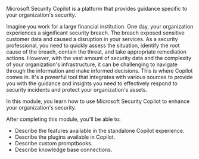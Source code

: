 
Microsoft Security Copilot is a platform that provides guidance specific to your organization's security.

Imagine you work for a large financial institution. One day, your organization experiences a significant security breach. The breach exposed sensitive customer data and caused a disruption in your services. As a security professional, you need to quickly assess the situation, identify the root cause of the breach, contain the threat, and take appropriate remediation actions. However, with the vast amount of security data and the complexity of your organization's infrastructure, it can be challenging to navigate through the information and make informed decisions. This is where Copilot comes in. It's a powerful tool that integrates with various sources to provide you with the guidance and insights you need to effectively respond to security incidents and protect your organization's assets.

In this module, you learn how to use Microsoft Security Copilot to enhance your organization's security.

After completing this module, you'll be able to:

- Describe the features available in the standalone Copilot experience.
- Describe the plugins available in Copilot.
- Describe custom promptbooks.
- Describe knowledge base connections.
